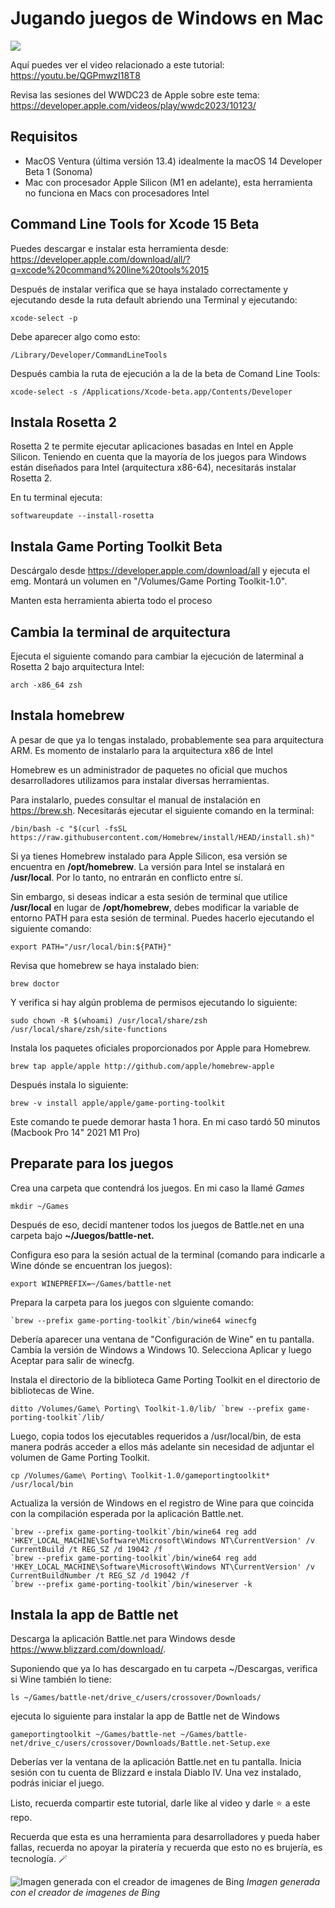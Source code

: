 # Jugando juegos de Windows en Mac

![](/Portada%20Game%20Porting%20toolkit.png)

Aquí puedes ver el video relacionado a este tutorial:
https://youtu.be/QGPmwzI18T8

Revisa las sesiones del WWDC23 de Apple sobre este tema:
https://developer.apple.com/videos/play/wwdc2023/10123/

## Requisitos

- MacOS Ventura (última versión 13.4) idealmente la macOS 14 Developer Beta 1 (Sonoma)
- Mac con procesador Apple Silicon (M1 en adelante), esta herramienta no funciona en Macs con procesadores Intel

## Command Line Tools for Xcode 15 Beta

Puedes descargar e instalar esta herramienta desde: https://developer.apple.com/download/all/?q=xcode%20command%20line%20tools%2015

Después de instalar verifica que se haya instalado correctamente y ejecutando desde la ruta default abriendo una Terminal y ejecutando:
~~~
xcode-select -p
~~~

Debe aparecer algo como esto:
~~~
/Library/Developer/CommandLineTools
~~~

Después cambia la ruta de ejecución a la de la beta de Comand Line Tools:
~~~
xcode-select -s /Applications/Xcode-beta.app/Contents/Developer
~~~

## Instala Rosetta 2

Rosetta 2 te permite ejecutar aplicaciones basadas en Intel en Apple Silicon. Teniendo en cuenta que la mayoría de los juegos para Windows están diseñados para Intel (arquitectura x86-64), necesitarás instalar Rosetta 2.

En tu terminal ejecuta:
~~~
softwareupdate --install-rosetta
~~~

## Instala Game Porting Toolkit Beta

Descárgalo desde https://developer.apple.com/download/all y ejecuta el emg. Montará un volumen en "/Volumes/Game Porting Toolkit-1.0".

Manten esta herramienta abierta todo el proceso

## Cambia la terminal de arquitectura

Ejecuta el siguiente comando para cambiar la ejecución de laterminal a Rosetta 2 bajo arquitectura Intel:
~~~
arch -x86_64 zsh
~~~


## Instala homebrew

A pesar de que ya lo tengas instalado, probablemente sea para arquitectura ARM. Es momento de instalarlo para la arquitectura x86 de Intel

Homebrew es un administrador de paquetes no oficial que muchos desarrolladores utilizamos para instalar diversas herramientas.

Para instalarlo, puedes consultar el manual de instalación en https://brew.sh. Necesitarás ejecutar el siguiente comando en la terminal:

~~~
/bin/bash -c "$(curl -fsSL https://raw.githubusercontent.com/Homebrew/install/HEAD/install.sh)"
~~~

Si ya tienes Homebrew instalado para Apple Silicon, esa versión se encuentra en **/opt/homebrew**. La versión para Intel se instalará en **/usr/local**. Por lo tanto, no entrarán en conflicto entre sí.

Sin embargo, si deseas indicar a esta sesión de terminal que utilice **/usr/local** en lugar de **/opt/homebrew**, debes modificar la variable de entorno PATH para esta sesión de terminal. Puedes hacerlo ejecutando el siguiente comando:
~~~
export PATH="/usr/local/bin:${PATH}"
~~~

Revisa que homebrew se haya instalado bien:
~~~
brew doctor
~~~

Y verifica si hay algún problema de permisos ejecutando lo siguiente:
~~~
sudo chown -R $(whoami) /usr/local/share/zsh /usr/local/share/zsh/site-functions
~~~

Instala los paquetes oficiales proporcionados por Apple para Homebrew.

~~~
brew tap apple/apple http://github.com/apple/homebrew-apple
~~~

Después instala lo siguiente:
~~~
brew -v install apple/apple/game-porting-toolkit
~~~

Este comando te puede demorar hasta 1 hora. En mi caso tardó 50 minutos (Macbook Pro 14" 2021 M1 Pro)

## Preparate para los juegos

Crea una carpeta que contendrá los juegos. En mi caso la llamé *Games*
~~~
mkdir ~/Games
~~~

Después de eso, decidí mantener todos los juegos de Battle.net en una carpeta bajo **~/Juegos/battle-net.**

Configura eso para la sesión actual de la terminal (comando para indicarle a Wine dónde se encuentran los juegos):

~~~
export WINEPREFIX=~/Games/battle-net
~~~

Prepara la carpeta para los juegos con slguiente comando:

~~~
`brew --prefix game-porting-toolkit`/bin/wine64 winecfg
~~~

Debería aparecer una ventana de "Configuración de Wine" en tu pantalla. Cambia la versión de Windows a Windows 10. Selecciona Aplicar y luego Aceptar para salir de winecfg.

Instala el directorio de la biblioteca Game Porting Toolkit en el directorio de bibliotecas de Wine.
~~~
ditto /Volumes/Game\ Porting\ Toolkit-1.0/lib/ `brew --prefix game-porting-toolkit`/lib/
~~~

Luego, copia todos los ejecutables requeridos a /usr/local/bin, de esta manera podrás acceder a ellos más adelante sin necesidad de adjuntar el volumen de Game Porting Toolkit.

~~~
cp /Volumes/Game\ Porting\ Toolkit-1.0/gameportingtoolkit* /usr/local/bin
~~~

Actualiza la versión de Windows en el registro de Wine para que coincida con la compilación esperada por la aplicación Battle.net.

~~~
`brew --prefix game-porting-toolkit`/bin/wine64 reg add 'HKEY_LOCAL_MACHINE\Software\Microsoft\Windows NT\CurrentVersion' /v CurrentBuild /t REG_SZ /d 19042 /f
`brew --prefix game-porting-toolkit`/bin/wine64 reg add 'HKEY_LOCAL_MACHINE\Software\Microsoft\Windows NT\CurrentVersion' /v CurrentBuildNumber /t REG_SZ /d 19042 /f
`brew --prefix game-porting-toolkit`/bin/wineserver -k
~~~

## Instala la app de Battle net

Descarga la aplicación Battle.net para Windows desde https://www.blizzard.com/download/.

Suponiendo que ya lo has descargado en tu carpeta ~/Descargas, verifica si Wine también lo tiene:

~~~
ls ~/Games/battle-net/drive_c/users/crossover/Downloads/
~~~

ejecuta lo siguiente para instalar la app de Battle net de Windows

~~~
gameportingtoolkit ~/Games/battle-net ~/Games/battle-net/drive_c/users/crossover/Downloads/Battle.net-Setup.exe
~~~

Deberías ver la ventana de la aplicación Battle.net en tu pantalla. Inicia sesión con tu cuenta de Blizzard e instala Diablo IV. Una vez instalado, podrás iniciar el juego.

Listo, recuerda compartir este tutorial, darle like al video y darle ⭐  a este repo.

Recuerda que esta es una herramienta para desarrolladores y pueda haber fallas, recuerda no apoyar la piratería y recuerda que esto no es brujería, es tecnología. 🪄 


![Imagen generada con el creador de imagenes de Bing](/_c8584c34-c994-4794-b6b4-37a748407abe.jpeg)
*Imagen generada con el creador de imagenes de Bing*



